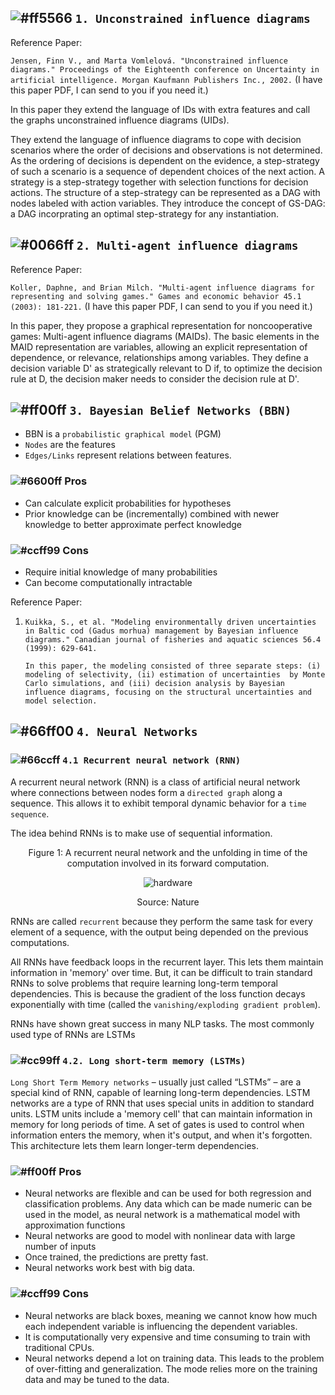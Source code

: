 ## ![#ff5566](https://placehold.it/15/ff5566/000000?text=+) `1. Unconstrained influence diagrams`

Reference Paper:

`Jensen, Finn V., and Marta Vomlelová. "Unconstrained influence diagrams." Proceedings of the Eighteenth conference on Uncertainty in artificial intelligence. Morgan Kaufmann Publishers Inc., 2002.` (I have this paper PDF, I can send to you if
you need it.)

   In this paper they extend the language of IDs with extra features and call the graphs unconstrained influence
   diagrams (UIDs).

   They extend the language of influence diagrams to cope with decision scenarios where the order of decisions and
   observations is not determined. As the ordering of decisions is dependent on the evidence, a step-strategy of such a
   scenario is a sequence of dependent choices of the next action. A strategy is a step-strategy together with selection
   functions for decision actions. The structure of a step-strategy can be represented as a DAG with nodes labeled with action
   variables. They introduce the concept of GS-DAG: a DAG incorprating an optimal step-strategy for any instantiation.

## ![#0066ff](https://placehold.it/15/0066ff/000000?text=+) `2. Multi-agent influence diagrams`

Reference Paper:

`Koller, Daphne, and Brian Milch. "Multi-agent influence diagrams for representing and solving games." Games and economic behavior 45.1 (2003): 181-221.` (I have this paper PDF, I can send to you if you need it.)

   In this paper, they propose a graphical representation for noncooperative games: Multi-agent influence diagrams (MAIDs).
   The basic elements in the MAID representation are variables, allowing an explicit representation of dependence, or
   relevance, relationships among variables. They define a decision variable D' as strategically relevant to D if, to optimize
   the decision rule at D, the decision maker needs to consider the decision rule at D'.

## ![#ff00ff](https://placehold.it/15/ff00ff/000000?text=+) `3. Bayesian Belief Networks (BBN)`

* BBN is a `probabilistic graphical model` (PGM)
* `Nodes` are the features
* `Edges/Links` represent relations between features.

### ![#6600ff](https://placehold.it/15/6600ff/000000?text=+) Pros
* Can calculate explicit probabilities for hypotheses 
* Prior knowledge can be (incrementally) combined with newer knowledge to better approximate perfect knowledge

### ![#ccff99](https://placehold.it/15/ccff99/000000?text=+) Cons
* Require initial knowledge of many probabilities
* Can become computationally intractable

Reference Paper:

1. `Kuikka, S., et al. "Modeling environmentally driven uncertainties in Baltic cod (Gadus morhua) management by Bayesian
influence diagrams." Canadian journal of fisheries and aquatic sciences 56.4 (1999): 629-641.`

   `In this paper, the modeling consisted of three separate steps: (i) modeling of selectivity, (ii) estimation of
   uncertainties  by Monte Carlo simulations, and (iii) decision analysis by Bayesian influence diagrams, focusing on the
   structural uncertainties and model selection.`

## ![#66ff00](https://placehold.it/15/66ff00/000000?text=+) `4. Neural Networks`

### ![#66ccff](https://placehold.it/15/66ccff/000000?text=+) `4.1 Recurrent neural network (RNN)`

A recurrent neural network (RNN) is a class of artificial neural network where connections between nodes form a `directed
graph` along a sequence. This allows it to exhibit temporal dynamic behavior for a `time sequence`.

The idea behind RNNs is to make use of sequential information.

<p align="center">
   Figure 1: A recurrent neural network and the unfolding in time of the computation involved in its forward computation.
</p>

<p align="center">
  <img src="http://www.wildml.com/wp-content/uploads/2015/09/rnn.jpg" alt="hardware"/>
</p>

<p align="center">
Source: Nature
</p>

RNNs are called `recurrent` because they perform the same task for every element of a sequence, with the output being depended
on the previous computations. 

All RNNs have feedback loops in the recurrent layer. This lets them maintain information in 'memory' over time. But, it can be
difficult to train standard RNNs to solve problems that require learning long-term temporal dependencies. This is because the
gradient of the loss function decays exponentially with time (called the `vanishing/exploding gradient problem`).

RNNs have shown great success in many NLP tasks. The most commonly used type of RNNs are LSTMs

### ![#cc99ff](https://placehold.it/15/cc99ff/000000?text=+) `4.2. Long short-term memory (LSTMs)`

`Long Short Term Memory networks` – usually just called “LSTMs” – are a special kind of RNN, capable of learning long-term
dependencies. LSTM networks are a type of RNN that uses special units in addition to standard units. LSTM units include a
'memory cell' that can maintain information in memory for long periods of time. A set of gates is used to control when
information enters the memory, when it's output, and when it's forgotten. This architecture lets them learn longer-term
dependencies.

### ![#ff00ff](https://placehold.it/15/ff00ff/000000?text=+) Pros
* Neural networks are flexible and can be used for both regression and classification problems. Any data which can be made
numeric can be used in the model, as neural network is a mathematical model with approximation functions
* Neural networks are good to model with nonlinear data with large number of inputs
* Once trained, the predictions are pretty fast.
* Neural networks work best with big data.

### ![#ccff99](https://placehold.it/15/ccff99/000000?text=+) Cons
* Neural networks are black boxes, meaning we cannot know how much each independent variable is influencing the dependent
variables.
* It is computationally very expensive and time consuming to train with traditional CPUs.
* Neural networks depend a lot on training data. This leads to the problem of over-fitting and generalization. The mode relies
more on the training data and may be tuned to the data.







